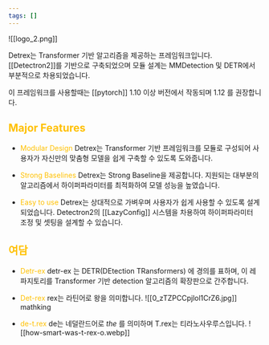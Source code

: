 ```yaml
---
tags: []
---
```

![[logo_2.png]]

Detrex는  Transformer 기반 알고리즘을 제공하는 프레임워크입니다. [[Detectron2]]를 기반으로 구축되었으며 모듈 설계는 MMDetection 및 DETR에서 부분적으로 차용되었습니다.

이 프레임워크를 사용할때는 [[pytorch]] 1.10 이상 버전에서 작동되며 1.12 를 권장합니다.

## <font color="#ffc000">Major Features</font>

- <font color="#ffc000">Modular Design</font>
Detrex는 Transformer 기반 프레임워크를 모듈로 구성되어 사용자가 자신만의 맞춤형 모델을 쉽게 구축할 수 있도록 도와줍니다.

- <font color="#ffc000">Strong Baselines</font>
Detrex는 Strong Baseline을 제공합니다. 지원되는 대부분의 알고리즘에서 하이퍼파라미터를 최적화하여 모델 성능을 높였습니다.

- <font color="#ffc000">Easy to use</font>
Detrex는 상대적으로 가벼우며 사용자가 쉽게 사용할 수 있도록 설계되었습니다.  Detectron2의 [[LazyConfig]] 시스템을 차용하여 하이퍼파라미터 조정 및 셋팅을 설계할 수 있습니다.


## <font color="#ffc000">여담</font>
- <font color="#ffc000">Detr-ex</font>
detr-ex 는 DETR(DEtection TRansformers) 에 경의를 표하며, 이 레파지토리를 Transformer 기반 detection 알고리즘의 확장판으로 간주합니다.

- <font color="#ffc000">Det-rex</font>
rex는 라틴어로 왕을 의미합니다.
![[0_zTZPCCpjlol1CrZ6.jpg]]
mathking


- <font color="#ffc000">de-t.rex</font>
de는 네덜란드어로 *the* 를 의미하며 T.rex는 티라노사우루스입니다.
![[how-smart-was-t-rex-o.webp]]